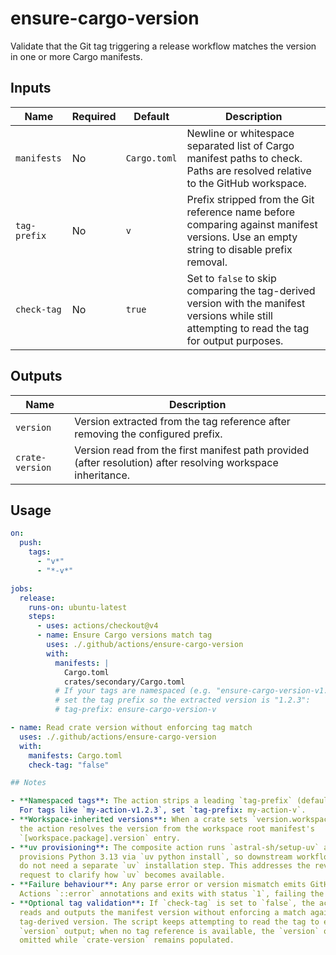 # ensure-cargo-version

Validate that the Git tag triggering a release workflow matches the version in one or more Cargo manifests.

## Inputs

| Name | Required | Default | Description |
| ---- | -------- | ------- | ----------- |
| `manifests` | No | `Cargo.toml` | Newline or whitespace separated list of Cargo manifest paths to check. Paths are resolved relative to the GitHub workspace. |
| `tag-prefix` | No | `v` | Prefix stripped from the Git reference name before comparing against manifest versions. Use an empty string to disable prefix removal. |
| `check-tag` | No | `true` | Set to `false` to skip comparing the tag-derived version with the manifest versions while still attempting to read the tag for output purposes. |

## Outputs

| Name | Description |
| ---- | ----------- |
| `version` | Version extracted from the tag reference after removing the configured prefix. |
| `crate-version` | Version read from the first manifest path provided (after resolution) after resolving workspace inheritance. |

## Usage

```yaml
on:
  push:
    tags:
      - "v*"
      - "*-v*"

jobs:
  release:
    runs-on: ubuntu-latest
    steps:
      - uses: actions/checkout@v4
      - name: Ensure Cargo versions match tag
        uses: ./.github/actions/ensure-cargo-version
        with:
          manifests: |
            Cargo.toml
            crates/secondary/Cargo.toml
          # If your tags are namespaced (e.g. "ensure-cargo-version-v1.2.3"),
          # set the tag prefix so the extracted version is "1.2.3":
          # tag-prefix: ensure-cargo-version-v

- name: Read crate version without enforcing tag match
  uses: ./.github/actions/ensure-cargo-version
  with:
    manifests: Cargo.toml
    check-tag: "false"

## Notes

- **Namespaced tags**: The action strips a leading `tag-prefix` (default `v`).
  For tags like `my-action-v1.2.3`, set `tag-prefix: my-action-v`.
- **Workspace-inherited versions**: When a crate sets `version.workspace = true`,
  the action resolves the version from the workspace root manifest's
  `[workspace.package].version` entry.
- **uv provisioning**: The composite action runs `astral-sh/setup-uv` and
  provisions Python 3.13 via `uv python install`, so downstream workflows
  do not need a separate `uv` installation step. This addresses the review
  request to clarify how `uv` becomes available.
- **Failure behaviour**: Any parse error or version mismatch emits GitHub
  Actions `::error` annotations and exits with status `1`, failing the job.
- **Optional tag validation**: If `check-tag` is set to `false`, the action still
  reads and outputs the manifest version without enforcing a match against the
  tag-derived version. The script keeps attempting to read the tag to emit the
  `version` output; when no tag reference is available, the `version` output is
  omitted while `crate-version` remains populated.

